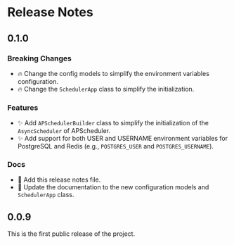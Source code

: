 # Release Notes

## 0.1.0

### Breaking Changes

- 🔥 Change the config models to simplify the environment variables configuration.
- 🔥 Change the `SchedulerApp` class to simplify the initialization.

### Features

- ✨ Add `APSchedulerBuilder` class to simplify the initialization of the `AsyncScheduler` of APScheduler.
- ✨ Add support for both USER and USERNAME environment variables for PostgreSQL and Redis (e.g., `POSTGRES_USER` and `POSTGRES_USERNAME`).

### Docs

- 📝 Add this release notes file.
- 📝 Update the documentation to the new configuration models and `SchedulerApp` class.

## 0.0.9

This is the first public release of the project.

